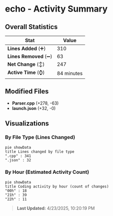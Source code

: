 # echo - Activity Summary 

## Overall Statistics

| Stat                   | Value                                                             |
| ---------------------- | ----------------------------------------------------------------- |
| **Lines Added** (➕)   | 310                                          |
| **Lines Removed** (➖) | 63                                        |
| **Net Change** (↕)    | 247                |
| **Active Time** (⌚)   | 84 minutes |


## Modified Files
- **Parser.cpp** (+278, -63)
- **launch.json** (+32, -0)

## Visualizations

### By File Type (Lines Changed)

```mermaid
pie showData
title Lines changed by file type
".cpp" : 341
".json" : 32
```

### By Hour (Estimated Activity Count)

```mermaid
pie showData
title Coding activity by hour (count of changes)
"00h" : 18
"21h" : 39
"22h" : 11
```


> **Last Updated:** 4/23/2025, 10:20:19 PM